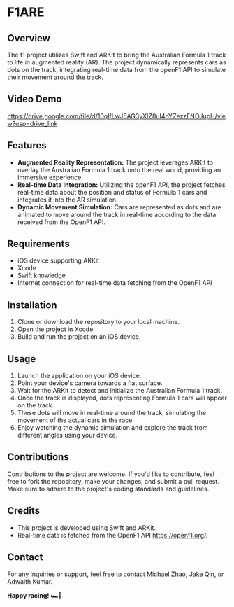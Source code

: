 # F1ARE

## Overview
The f1 project utilizes Swift and ARKit to bring the Australian Formula 1 track to life in augmented reality (AR). The project dynamically represents cars as dots on the track, integrating real-time data from the openF1 API to simulate their movement around the track.

## Video Demo 
https://drive.google.com/file/d/10qIfLwJ5AG3yXIZ8uI4nYZezzFNOJupH/view?usp=drive_link

## Features
- **Augmented Reality Representation:** The project leverages ARKit to overlay the Australian Formula 1 track onto the real world, providing an immersive experience.
- **Real-time Data Integration:** Utilizing the openF1 API, the project fetches real-time data about the position and status of Formula 1 cars and integrates it into the AR simulation.
- **Dynamic Movement Simulation:** Cars are represented as dots and are animated to move around the track in real-time according to the data received from the OpenF1 API.

## Requirements
- iOS device supporting ARKit
- Xcode
- Swift knowledge
- Internet connection for real-time data fetching from the OpenF1 API

## Installation
1. Clone or download the repository to your local machine.
2. Open the project in Xcode.
3. Build and run the project on an iOS device.

## Usage
1. Launch the application on your iOS device.
2. Point your device's camera towards a flat surface.
3. Wait for the ARKit to detect and initialize the Australian Formula 1 track.
4. Once the track is displayed, dots representing Formula 1 cars will appear on the track.
5. These dots will move in real-time around the track, simulating the movement of the actual cars in the race.
6. Enjoy watching the dynamic simulation and explore the track from different angles using your device.

## Contributions
Contributions to the project are welcome. If you'd like to contribute, feel free to fork the repository, make your changes, and submit a pull request. Make sure to adhere to the project's coding standards and guidelines.

## Credits
- This project is developed using Swift and ARKit.
- Real-time data is fetched from the OpenF1 API https://openf1.org/.


## Contact
For any inquiries or support, feel free to contact Michael Zhao, Jake Qin, or Adwaith Kumar.

**Happy racing! 🏎️🏁**
